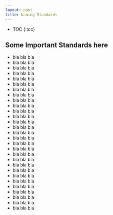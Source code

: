 ```yaml
---
layout: post
title: Naming Standards
---
```


* TOC
{:toc}

## Some Important Standards here
- bla bla bla
- bla bla bla
- bla bla bla
- bla bla bla
- bla bla bla
- bla bla bla
- bla bla bla
- bla bla bla
- bla bla bla
- bla bla bla
- bla bla bla
- bla bla bla
- bla bla bla
- bla bla bla
- bla bla bla
- bla bla bla
- bla bla bla
- bla bla bla
- bla bla bla
- bla bla bla
- bla bla bla
- bla bla bla
- bla bla bla
- bla bla bla
- bla bla bla
- bla bla bla
- bla bla bla
- bla bla bla
- bla bla bla